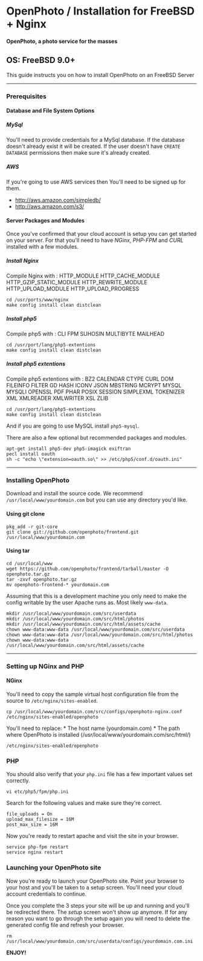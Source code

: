 OpenPhoto / Installation for FreeBSD + Nginx
=======================
#### OpenPhoto, a photo service for the masses

## OS: FreeBSD 9.0+

This guide instructs you on how to install OpenPhoto on an FreeBSD Server

----------------------------------------

### Prerequisites

#### Database and File System Options

##### MySql
You'll need to provide credentials for a MySql database. If the database doesn't already exist it will be created. If the user doesn't have `CREATE DATABASE` permissions then make sure it's already created.

##### AWS
If you're going to use AWS services then You'll need to be signed up for them.

* http://aws.amazon.com/simpledb/
* http://aws.amazon.com/s3/

#### Server Packages and Modules
Once you've confirmed that your cloud account is setup you can get started on your server. For that you'll need to have _NGinx_, _PHP-FPM_ and _CURL_ installed with a few modules.


##### Install Nginx

Compile Nginx with :
HTTP_MODULE
HTTP_CACHE_MODULE
HTTP_GZIP_STATIC_MODULE
HTTP_REWRITE_MODULE
HTTP_UPLOAD_MODULE
HTTP_UPLOAD_PROGRESS

    cd /usr/ports/www/nginx
    make config install clean distclean

##### Install php5

Compile php5 with :
CLI
FPM
SUHOSIN
MULTIBYTE
MAILHEAD

    cd /usr/port/lang/php5-extentions
    make config install clean distclean

##### Install php5 extentions

Compile php5 extentions with :
BZ2
CALENDAR
CTYPE
CURL
DOM
FILEINFO
FILTER
GD
HASH
ICONV
JSON
MBSTRING
MCRYPT
MYSQL
MYSQLI
OPENSSL
PDF
PHAR
POSIX
SESSION
SIMPLEXML
TOKENIZER
XML
XMLREADER
XMLWRITER
XSL
ZLIB

    cd /usr/port/lang/php5-extentions
    make config install clean distclean



And if you are going to use MySQL install `php5-mysql`.

There are also a few optional but recommended packages and modules.

    apt-get install php5-dev php5-imagick exiftran
    pecl install oauth
    sh -c "echo \"extension=oauth.so\" >> /etc/php5/conf.d/oauth.ini"

----------------------------------------

### Installing OpenPhoto

Download and install the source code. We recommend `/usr/local/www/yourdomain.com` but you can use any directory you'd like.

#### Using git clone

    pkg_add -r git-core
    git clone git://github.com/openphoto/frontend.git /usr/local/www/yourdomain.com

#### Using tar

    cd /usr/local/www
    wget https://github.com/openphoto/frontend/tarball/master -O openphoto.tar.gz
    tar -zxvf openphoto.tar.gz
    mv openphoto-frontend-* yourdomain.com

Assuming that this is a development machine you only need to make the config writable by the user Apache runs as. Most likely `www-data`.

    mkdir /usr/local/www/yourdomain.com/src/userdata
    mkdir /usr/local/www/yourdomain.com/src/html/photos
    mkdir /usr/local/www/yourdomain.com/src/html/assets/cache
    chown www-data:www-data /usr/local/www/yourdomain.com/src/userdata
    chown www-data:www-data /usr/local/www/yourdomain.com/src/html/photos
    chown www-data:www-data /usr/local/www/yourdomain.com/src/html/assets/cache

----------------------------------------

### Setting up NGinx and PHP

#### NGinx

You'll need to copy the sample virtual host configuration file from the source to `/etc/nginx/sites-enabled`.

    cp /usr/local/www/yourdomain.com/src/configs/openphoto-nginx.conf /etc/nginx/sites-enabled/openphoto

You'll need to replace:
	* The host name (yourdomain.com)
	* The path where OpenPhoto is installed (/usr/local/www/yourdomain.com/src/html/)

    /etc/nginx/sites-enabled/openphoto

### PHP

You should also verify that your `php.ini` file has a few important values set correctly.

    vi etc/php5/fpm/php.ini

Search for the following values and make sure they're correct.

    file_uploads = On
    upload_max_filesize = 16M
    post_max_size = 16M

Now you're ready to restart apache and visit the site in your browser.

    service php-fpm restart
    service nginx restart

### Launching your OpenPhoto site

Now you're ready to launch your OpenPhoto site. Point your browser to your host and you'll be taken to a setup screen. You'll need your cloud account credentials to continue.

Once you complete the 3 steps your site will be up and running and you'll be redirected there. The _setup_ screen won't show up anymore. If for any reason you want to go through the setup again you will need to delete the generated config file and refresh your browser.

    rm /usr/local/www/yourdomain.com/src/userdata/configs/yourdomain.com.ini

**ENJOY!**
